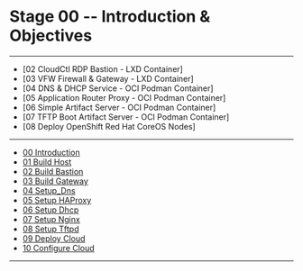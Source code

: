 # Stage 00 -- Introduction & Objectives
--------------------------------------------------------------------------------
    
  + [02 CloudCtl RDP Bastion - LXD Container]
  + [03 VFW Firewall & Gateway - LXD Container]
  + [04 DNS & DHCP Service			- OCI Podman Container]
  + [05 Application Router Proxy - OCI Podman Container]
  + [06 Simple Artifact Server - OCI Podman Container]
  + [07 TFTP Boot Artifact Server - OCI Podman Container]
  + [08 Deploy OpenShift Red Hat CoreOS Nodes]

    
--------------------------------------------------------------------------------
  + [00 Introduction]
  + [01 Build Host]
  + [02 Build Bastion]
  + [03 Build Gateway]
  + [04 Setup_Dns]
  + [05 Setup HAProxy]
  + [06 Setup Dhcp]
  + [07 Setup Nginx]
  + [08 Setup Tftpd]
  + [09 Deploy Cloud]
  + [10 Configure Cloud]
--------------------------------------------------------------------------------
[00 Introduction]:/00_Introduction.md
<!-- Markdown link & img dfn's -->
[00 Introduction]:/00_Introduction.md
[01 Build Host]:/01_Build_Host.md
[02 Build Bastion]:/02_Build_Bastion.md
[03 Build Gateway]:/03_Build_Gateway.md
[04 Setup_Dns]:/04_Setup_DNS.md
[05 Setup HAProxy]:/05_Setup_HAProxy.md
[06 Setup Dhcp]:/06_Setup_DHCP.md
[07 Setup Nginx]:/07_Setup_Nginx.md
[08 Setup Tftpd]:/08_Setup_Tftpd.md
[09 Deploy Cloud]:/09_Deploy_Cloud.md
[10 Configure Cloud]:/10_Configure_Cloud.md

